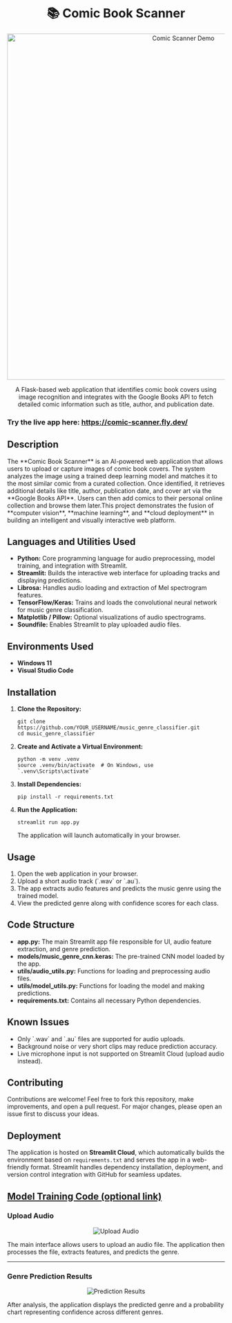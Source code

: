 <h1 align="center">📚 Comic Book Scanner</h1>

<p align="center">
  <a href="https://comic-scanner.fly.dev/"><img src="https://i.imgur.com/NjX3Yfn.gif" alt="Comic Scanner Demo" width="800"></a>
</p>

<p align="center">A Flask-based web application that identifies comic book covers using image recognition and integrates with the Google Books API to fetch detailed comic information such as title, author, and publication date.</p>

<h3>Try the live app here: <a href="https://comic-scanner.fly.dev/">https://comic-scanner.fly.dev/</a></h3>

<h2>Description</h2>
<p>The **Comic Book Scanner** is an AI-powered web application that allows users to upload or capture images of comic book covers. The system analyzes the image using a trained deep learning model and matches it to the most similar comic from a curated collection. Once identified, it retrieves additional details like title, author, publication date, and cover art via the **Google Books API**. Users can then add comics to their personal online collection and browse them later.This project demonstrates the fusion of **computer vision**, **machine learning**, and **cloud deployment** in building an intelligent and visually interactive web platform.</p>



<h2>Languages and Utilities Used</h2>
<ul>
    <li><b>Python:</b> Core programming language for audio preprocessing, model training, and integration with Streamlit.</li>
    <li><b>Streamlit:</b> Builds the interactive web interface for uploading tracks and displaying predictions.</li>
    <li><b>Librosa:</b> Handles audio loading and extraction of Mel spectrogram features.</li>
    <li><b>TensorFlow/Keras:</b> Trains and loads the convolutional neural network for music genre classification.</li>
    <li><b>Matplotlib / Pillow:</b> Optional visualizations of audio spectrograms.</li>
    <li><b>Soundfile:</b> Enables Streamlit to play uploaded audio files.</li>
</ul>

<h2>Environments Used</h2>
<ul>
    <li><b>Windows 11</b></li>
    <li><b>Visual Studio Code</b></li>
</ul>

<h2>Installation</h2>
<ol>
    <li><strong>Clone the Repository:</strong>
        <pre><code>git clone https://github.com/YOUR_USERNAME/music_genre_classifier.git
cd music_genre_classifier</code></pre>
    </li>
    <li><strong>Create and Activate a Virtual Environment:</strong>
        <pre><code>python -m venv .venv
source .venv/bin/activate  # On Windows, use `.venv\Scripts\activate`</code></pre>
    </li>
    <li><strong>Install Dependencies:</strong>
        <pre><code>pip install -r requirements.txt</code></pre>
    </li>
    <li><strong>Run the Application:</strong>
        <pre><code>streamlit run app.py</code></pre>
        The application will launch automatically in your browser.
    </li>
</ol>

<h2>Usage</h2>
<ol>
    <li>Open the web application in your browser.</li>
    <li>Upload a short audio track (`.wav` or `.au`).</li>
    <li>The app extracts audio features and predicts the music genre using the trained model.</li>
    <li>View the predicted genre along with confidence scores for each class.</li>
</ol>

<h2>Code Structure</h2>
<ul>
    <li><strong>app.py:</strong> The main Streamlit app file responsible for UI, audio feature extraction, and genre prediction.</li>
    <li><strong>models/music_genre_cnn.keras:</strong> The pre-trained CNN model loaded by the app.</li>
    <li><strong>utils/audio_utils.py:</strong> Functions for loading and preprocessing audio files.</li>
    <li><strong>utils/model_utils.py:</strong> Functions for loading the model and making predictions.</li>
    <li><strong>requirements.txt:</strong> Contains all necessary Python dependencies.</li>
</ul>

<h2>Known Issues</h2>
<ul>
    <li>Only `.wav` and `.au` files are supported for audio uploads.</li>
    <li>Background noise or very short clips may reduce prediction accuracy.</li>
    <li>Live microphone input is not supported on Streamlit Cloud (upload audio instead).</li>
</ul>

<h2>Contributing</h2>
<p>Contributions are welcome! Feel free to fork this repository, make improvements, and open a pull request. For major changes, please open an issue first to discuss your ideas.</p>

<h2>Deployment</h2>
<p>The application is hosted on <b>Streamlit Cloud</b>, which automatically builds the environment based on <code>requirements.txt</code> and serves the app in a web-friendly format. Streamlit handles dependency installation, deployment, and version control integration with GitHub for seamless updates.</p>

<h2><a href="https://github.com/pedromussi1/music_genre_classifier/blob/main/train.py">Model Training Code (optional link)</a></h2>

<h3>Upload Audio</h3>
<p align="center">
    <img src="https://i.imgur.com/OkD0t3r.png" alt="Upload Audio">
</p>
<p>The main interface allows users to upload an audio file. The application then processes the file, extracts features, and predicts the genre.</p>

<hr>

<h3>Genre Prediction Results</h3>
<p align="center">
    <img src="https://i.imgur.com/UcsH7k9.png" alt="Prediction Results">
</p>
<p>After analysis, the application displays the predicted genre and a probability chart representing confidence across different genres.</p>

